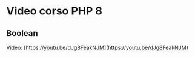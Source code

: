 # Video corso PHP 8

## Boolean

Video: [https://youtu.be/dJg8FeakNJM](https://youtu.be/dJg8FeakNJM)
